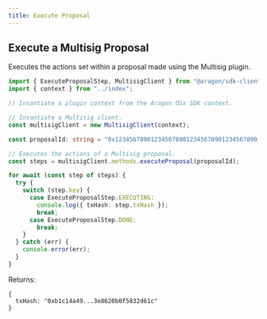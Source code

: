 ```yaml
---
title: Execute Proposal
---
```


## Execute a Multisig Proposal

Executes the actions set within a proposal made using the Multisig plugin.

```ts
import { ExecuteProposalStep, MultisigClient } from "@aragon/sdk-client";
import { context } from "../index";

// Insantiate a plugin context from the Aragon OSx SDK context.

// Insantiate a Multisig client.
const multisigClient = new MultisigClient(context);

const proposalId: string = "0x1234567890123456789012345678901234567890_0x0";

// Executes the actions of a Multisig proposal.
const steps = multisigClient.methods.executeProposal(proposalId);

for await (const step of steps) {
  try {
    switch (step.key) {
      case ExecuteProposalStep.EXECUTING:
        console.log({ txHash: step.txHash });
        break;
      case ExecuteProposalStep.DONE:
        break;
    }
  } catch (err) {
    console.error(err);
  }
}
```


Returns:
```tsx
{
  txHash: "0xb1c14a49...3e8620b0f5832d61c"
}
```
